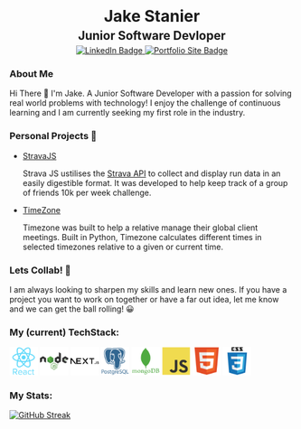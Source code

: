 <!-- <link rel="stylesheet" href="devicon.min.css"> -->
<div id="header" align="center">
    <h1 style="border: 0; margin-top: 0; margin-bottom: 5px;">Jake Stanier</h1>
    <h2 style="border: 0; margin-top: 0; margin-bottom: 5px;">Junior Software Devloper</h2>
    <div id="badges" style="margin-bottom: 10px">
    <a href="https://www.linkedin.com/in/jake-stanier-017267283/">
        <img src="https://img.shields.io/badge/LinkedIn-blue?logo=linkedin&style=for-the-badge" alt="LinkedIn Badge"/>
    </a>
    <a href="https://www.jakestanier.com">
        <img src="https://img.shields.io/badge/Portfolio_Site-purple?logo=appveyor&logoColor=white&style=for-the-badge" alt="Portfolio Site Badge"/>
    </a>
    <!-- <a href="./Jake Stanier - CV.pdf" download>
        <img src="https://img.shields.io/badge/CV-red?style=for-the-badge&logo=adobeacrobatreader" alt="Download CV Badge"/>
    </a> -->
    </div>
</div>
<h3>About Me</h3>
<p>Hi There 👋 I'm Jake. A Junior Software Developer with a passion for solving real world problems with technology! I enjoy the challenge of continuous learning and I am currently seeking my first role in the industry.</p>

<h3>Personal Projects 🤖</h3>
<ul style="margin-bottom: 15px">
    <li>
        <a href="https://stravajs.netlify.app/">StravaJS</a><p>Strava JS ustilises the <span><a href="https://developers.strava.com/docs/reference/">Strava API</a></span> to collect and display run data in an easily digestible format. It was developed to help keep track of a group of friends 10k per week challenge.</p>
    </li>
    <li>
        <a href="https://github.com/jake-stan92/timezone">TimeZone</a><p>Timezone was built to help a relative manage their global client meetings. Built in Python, Timezone calculates different times in selected timezones relative to a given or current time.</p>
    </li>
</ul>

<h3>Lets Collab! 🙌</h3>
<p>I am always looking to sharpen my skills and learn new ones. If you have a project you want to work on together or have a far out idea, let me know and we can get the ball rolling! 😀</p>

<h3>My (current) TechStack:</h3>
<div id="tech-stack-icons">
    <img src="./images/react.svg" style="width: 50px">
    <img src="./images/nodeJS.svg" style="width: 50px">
    <img src="./images/nextJS.svg" style="width: 50px">
    <img src="./images/postgreSQL.svg" style="width: 50px">
    <img src="./images/mongoDB.svg" style="width: 50px">
    <img src="./images/javascript.svg" style="width: 50px">
    <img src="./images/html.svg" style="width: 50px">
    <img src="./images/css.svg" style="width: 50px">
</div>

<h3>My Stats:</h3>
<a href="https://git.io/streak-stats"><img src="https://github-readme-streak-stats.herokuapp.com?user=jake-stan92&border_radius=5" alt="GitHub Streak" /></a>

<!--
**jake-stan92/jake-stan92** is a ✨ _special_ ✨ repository because its `README.md` (this file) appears on your GitHub profile.

Here are some ideas to get you started:

- 🔭 I’m currently working on ...
- 🌱 I’m currently learning ...
- 👯 I’m looking to collaborate on ...
- 🤔 I’m looking for help with ...
- 💬 Ask me about ...
- 📫 How to reach me: ...
- 😄 Pronouns: ...
- ⚡ Fun fact: ...
-->

